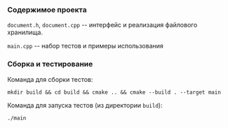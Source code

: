 ### Содержимое проекта

`document.h`, `document.cpp` -- интерфейс и реализация файлового хранилища.

`main.cpp` -- набор тестов и примеры использования

### Сборка и тестирование

Команда для сборки тестов:

`mkdir build && cd build && cmake .. && cmake --build . --target main`

Команда для запуска тестов (из директории `build`):

`./main`
